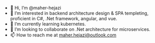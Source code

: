- 👋 Hi, I’m @maher-hejazi
- 👀 I’m interested in backend architecture design & SPA templeting, proficient in C#, .Net framework, angular, and vue. 
- 🌱 I’m currently learning kubernetes.
- 💞️ I’m looking to collaborate on .Net architecture for microservices.
- 📫 How to reach me at maher.hejazi@outlook.com

<!---
maher-hejazi/maher-hejazi is a ✨ special ✨ repository because its `README.md` (this file) appears on your GitHub profile.
You can click the Preview link to take a look at your changes.
--->
